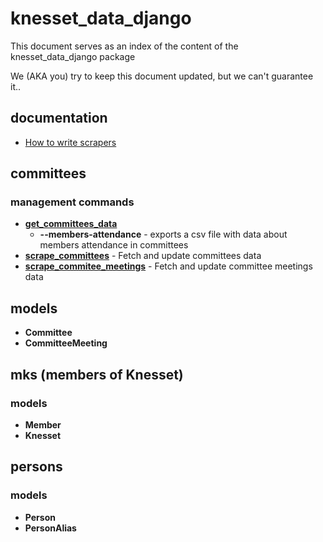 # knesset_data_django

This document serves as an index of the content of the knesset_data_django package

We (AKA you) try to keep this document updated, but we can't guarantee it..

## documentation

* [How to write scrapers](/django/knesset_data_django/HOW_TO_WRITE_SCRAPERS.md)

## committees

### management commands

  * **[get_committees_data](/django/knesset_data_django/committees/management/commands/get_committees_data.py)**
    * **--members-attendance** - exports a csv file with data about members attendance in committees
  * **[scrape_committees](/django/knesset_data_django/committees/management/commands/scrape_committees.py)** -
    Fetch and update committees data
  * **[scrape_commitee_meetings](/django/knesset_data_django/committees/management/commands/scrape_commitee_meetings.py)** -
    Fetch and update committee meetings data

## models

  * **Committee**
  * **CommitteeMeeting**

## mks (members of Knesset)

### models

  * **Member**
  * **Knesset**

## persons

### models

  * **Person**
  * **PersonAlias**
